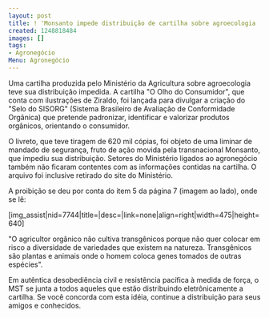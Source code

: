 ```yaml
---
layout: post
title: ! 'Monsanto impede distribuição de cartilha sobre agroecologia '
created: 1248818484
images: []
tags:
- Agronegócio
Menu: Agronegócio
---
```

Uma cartilha produzida pelo Ministério da Agricultura sobre agroecologia teve sua distribuição impedida. A cartilha "O Olho do Consumidor", que conta com ilustrações de Ziraldo, foi lançada para divulgar a criação do "Selo do SISORG" (Sistema Brasileiro de Avaliação de Conformidade Orgânica) que pretende padronizar, identificar e valorizar produtos orgânicos, orientando o consumidor.

O livreto, que teve tiragem de 620 mil cópias, foi objeto de uma liminar de mandado de segurança, fruto de ação movida pela transnacional Monsanto, que impediu sua distribuição. Setores do Ministério ligados ao agronegócio também não ficaram contentes com as informações contidas na cartilha. O arquivo foi inclusive retirado do site do Ministério.

A proibição se deu por conta do item 5 da página 7 (imagem ao lado), onde se lê:

[img_assist|nid=7744|title=|desc=|link=none|align=right|width=475|height=640]

"O agricultor orgânico não cultiva transgênicos porque não quer colocar em risco a diversidade de variedades que existem na natureza. Transgênicos são plantas e animais onde o homem coloca genes tomados de outras espécies".

Em autêntica desobediência civil e resistência pacífica à medida de força, o MST se junta a todos aqueles que estão distribuindo eletrônicamente a cartilha. Se você concorda com esta idéia, continue a distribuição para seus amigos e conhecidos.
